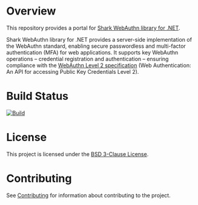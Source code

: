 # Overview
This repository provides a portal for [Shark WebAuthn library for .NET](https://github.com/linuxchata/fido2).

Shark WebAuthn library for .NET provides a server-side implementation of the WebAuthn standard, enabling secure passwordless and multi-factor authentication (MFA) for web applications. It supports key WebAuthn operations – credential registration and authentication – ensuring compliance with the [WebAuthn Level 2 specification](https://www.w3.org/TR/webauthn-2/) (Web Authentication: An API for accessing Public Key Credentials Level 2).

# Build Status
[![Build](https://github.com/linuxchata/fido2-portal/actions/workflows/build.yml/badge.svg)](https://github.com/linuxchata/fido2-portal/actions/workflows/build.yml)

# License
This project is licensed under the [BSD 3-Clause License](LICENSE).

# Contributing
See [Contributing](CONTRIBUTING.md) for information about contributing to the project.
